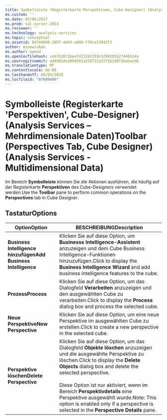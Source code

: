 ```yaml
---
title: Symbolleiste (Registerkarte Perspektiven, Cube-Designer) (Analysis Services-Mehrdimensionale Daten) | Microsoft-Dokumentation
ms.custom: ''
ms.date: 03/06/2017
ms.prod: sql-server-2014
ms.reviewer: ''
ms.technology: analysis-services
ms.topic: conceptual
ms.assetid: 64744048-205f-4d4d-add8-ff0ca13943f3
author: minewiskan
ms.author: owend
ms.openlocfilehash: ceb761072bee7d21262359c5298105327446514a
ms.sourcegitcommit: ad4d92dce894592a259721a1571b1d8736abacdb
ms.translationtype: MT
ms.contentlocale: de-DE
ms.lasthandoff: 08/04/2020
ms.locfileid: "87609490"
---
```

# <a name="toolbar-perspectives-tab-cube-designer-analysis-services---multidimensional-data"></a><span data-ttu-id="4bb80-102">Symbolleiste (Registerkarte 'Perspektiven', Cube-Designer) (Analysis Services – Mehrdimensionale Daten)</span><span class="sxs-lookup"><span data-stu-id="4bb80-102">Toolbar (Perspectives Tab, Cube Designer) (Analysis Services - Multidimensional Data)</span></span>
  <span data-ttu-id="4bb80-103">Im Bereich **Symbolleiste** können Sie die Aktionen ausführen, die häufig auf der Registerkarte **Perspektiven** des Cube-Designers verwendet werden.</span><span class="sxs-lookup"><span data-stu-id="4bb80-103">Use the **Toolbar** pane to perform common operations on the **Perspectives** tab in Cube Designer.</span></span>  
  
## <a name="options"></a><span data-ttu-id="4bb80-104">Tastatur</span><span class="sxs-lookup"><span data-stu-id="4bb80-104">Options</span></span>  
  
|<span data-ttu-id="4bb80-105">Option</span><span class="sxs-lookup"><span data-stu-id="4bb80-105">Option</span></span>|<span data-ttu-id="4bb80-106">BESCHREIBUNG</span><span class="sxs-lookup"><span data-stu-id="4bb80-106">Description</span></span>|  
|------------|-----------------|  
|<span data-ttu-id="4bb80-107">**Business Intelligence hinzufügen**</span><span class="sxs-lookup"><span data-stu-id="4bb80-107">**Add Business Intelligence**</span></span>|<span data-ttu-id="4bb80-108">Klicken Sie auf diese Option, um **Businesss Intelligence-Assistent** anzuzeigen und dem Cube Business Intelligence-Funktionen hinzuzufügen.</span><span class="sxs-lookup"><span data-stu-id="4bb80-108">Click to display the **Business Intelligence Wizard** and add business intelligence features to the cube.</span></span>|  
|<span data-ttu-id="4bb80-109">**Prozess**</span><span class="sxs-lookup"><span data-stu-id="4bb80-109">**Process**</span></span>|<span data-ttu-id="4bb80-110">Klicken Sie auf diese Option, um das Dialogfeld **Verarbeiten** anzuzeigen und den ausgewählten Cube zu verarbeiten.</span><span class="sxs-lookup"><span data-stu-id="4bb80-110">Click to display the **Process** dialog box and process the selected cube.</span></span>|  
|<span data-ttu-id="4bb80-111">**Neue Perspektive**</span><span class="sxs-lookup"><span data-stu-id="4bb80-111">**New Perspective**</span></span>|<span data-ttu-id="4bb80-112">Klicken Sie auf diese Option, um eine neue Perspektive im ausgewählten Cube zu erstellen.</span><span class="sxs-lookup"><span data-stu-id="4bb80-112">Click to create a new perspective in the selected cube.</span></span>|  
|<span data-ttu-id="4bb80-113">**Perspektive löschen**</span><span class="sxs-lookup"><span data-stu-id="4bb80-113">**Delete Perspective**</span></span>|<span data-ttu-id="4bb80-114">Klicken Sie auf diese Option, um das Dialogfeld **Objekte löschen** anzuzeigen und die ausgewählte Perspektive zu löschen.</span><span class="sxs-lookup"><span data-stu-id="4bb80-114">Click to display the **Delete Objects** dialog box and delete the selected perspective.</span></span><br /><br /> <span data-ttu-id="4bb80-115">Diese Option ist nur aktiviert, wenn im Bereich **Perspektivdetails** eine Perspektive ausgewählt wurde.</span><span class="sxs-lookup"><span data-stu-id="4bb80-115">Note: This option is enabled only if a perspective is selected in the **Perspective Details** pane.</span></span>|  
  
  
